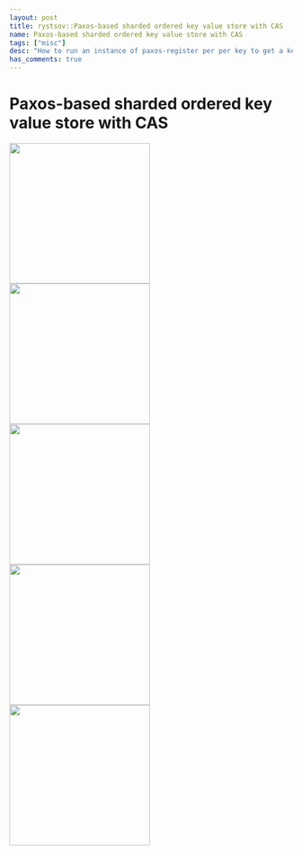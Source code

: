 ```yaml
---
layout: post
title: rystsov::Paxos-based sharded ordered key value store with CAS
name: Paxos-based sharded ordered key value store with CAS
tags: ["misc"]
desc: "How to run an instance of paxos-register per per key to get a key value storage and shard it on the fly without loosing consistency"
has_comments: true
---
```


<h1>Paxos-based sharded ordered key value store with CAS</h1>

<img src="{{ site.url }}/images/sharded-paxos-1.png" width="250" align="left" />

<img src="{{ site.url }}/images/sharded-paxos-2.png" width="250" align="left" />

<img src="{{ site.url }}/images/sharded-paxos-3.png" width="250" align="left" />

<img src="{{ site.url }}/images/sharded-paxos-4.png" width="250" align="left" />

<img src="{{ site.url }}/images/sharded-paxos-5.png" width="250" align="left" />
